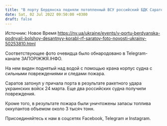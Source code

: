 ```yaml
---
title: "В порту Бердянска подняли потопленный ВСУ российский БДК Саратов"
date: Sat, 02 Jul 2022 09:50:00 +0300
draft: false
---
```

Источник: Новое Время https://nv.ua/ukraine/events/v-portu-berdyanska-podnyali-bolshoy-desantnyy-korabl-rf-saratov-foto-novosti-ukrainy-50253810.html


Соответствующее фото очевидца было обнародовано в Telegram-канале ЗАПОРІЖЖЯ.ІНФО.

На нем виден поднятый над водой с помощью крана корпус судна с сильными повреждениями и следами пожара.

Саратов затонул у причала порта в результате ракетного удара украинских войск 24 марта. Еще два российских судна получили повреждения. 

Кроме того, в результате пожара были уничтожены запасы топлива оккупантов объемом около 3 тысяч тонн.

Присоединяйтесь к нам в соцсетях Facebook, Telegram и Instagram.
